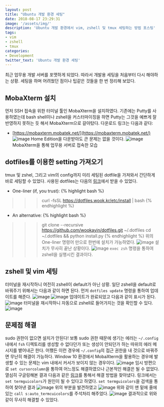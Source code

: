 ```yaml
---
layout: post
title: "Ubuntu 개발 환경 세팅"
date: 2018-08-17 23:29:31
image: '/assets/img/'
description: 'Ubuntu 개발 환경에서 vim, zshell 및 tmux 세팅하는 방법 포스팅'
tags:
- vim
- zshell
- tmux
categories:
- Development
twitter_text: 'Ubuntu 개발 환경 세팅'
---
```


최근 업무용 개발 서버를 포맷하게 되었다. 따라서 개발용 세팅을 처음부터 다시 해야하는 상황. 세팅을 하며 어려웠던 점이나 팁같은 것들을 한 번 정리해 보았다.

## MobaXterm 설치

먼저 SSH 접속을 위한 터미널 툴인 MobaXterm을 설치하였다. 기존에는 Putty를 사용하였는데 bash shell이나 zshell을 커스터마이징을 하면 Putty는 그것을 예쁘게 잘 반영하지 못하는 듯 해서 MobaXterm으로 갈아탔다. 다운로드 링크는 다음과 같다:  
- [https://mobaxterm.mobatek.net/](https://mobaxterm.mobatek.net/)
![image](/assets/img/2018-08-17-development-environment-setting/20180817_01.png)
Home Edition을 다운받아도 큰 문제는 없을 것이다.
![image](/assets/img/2018-08-17-development-environment-setting/20180817_02.png)
MobaXterm을 통해 업무용 서버로 접속한 모습

## dotfiles를 이용한 setting 가져오기

tmux 및 zshel, 그리고 vim의 config까지 미리 세팅된 dotfile을 가져와서 간단하게 바로 세팅할 수 있었다. 사용된 dotfiles는 다음의 [링크](https://github.com/wookayin/dotfiles)에서 받을 수 있었다.

- One-liner (if, you trust):
{% highlight bash %}
>>> curl -fsSL https://dotfiles.wook.kr/etc/install | bash
{% endhighlight %}
- An alternative:
{% highlight bash %}
>>> git clone --recursive https://github.com/wookayin/dotfiles.git ~/.dotfiles
>>> cd ~/.dotfiles && python install.py
{% endhighlight %}
위의 One-liner 명령어 만으로 한번에 설치가 가능하였다.
![image](/assets/img/2018-08-17-development-environment-setting/20180817_04.png)
설치가 무사히 끝난 상황이다.
![image](/assets/img/2018-08-17-development-environment-setting/20180817_05.png)
`exec zsh` 명령을 통하여 zshell을 실행시킨 결과이다.

## zshell 및 vim 세팅

터미널을 재시작하니 여전히 zshell이 default가 아닌 상황. 일단 zshell을 default로 바꿔주기 위해서는 다음과 같이 하면 된다. 먼저 `dotfiles update` 명령을 통하여 업데이트를 해준다.
![image](/assets/img/2018-08-17-development-environment-setting/20180817_06.png)
![image](/assets/img/2018-08-17-development-environment-setting/20180817_07.png)
업데이트가 완료되었고 다음과 같이 표시가 된다.
![image](/assets/img/2018-08-17-development-environment-setting/20180817_08.png)
터미널을 재시작하니 자동으로 zshell로 들어가지는 것을 확인할 수 있다.
![image](/assets/img/2018-08-17-development-environment-setting/20180817_09.png)

## 문제점 해결

sudo 권한이 없으면 설치가 안된다! 보통 sudo 권한 때문에 생기는 에러는 `~/.config` 내에서 `fsh` 디렉토리를 생성할 수 없다던가 또는 생성이 안되던가 하는 따위의 에러 메시지를 뱉어내곤 한다. 어쨌든 이런 경우에 `~/.config`의 접근 권한을 내 것으로 바꿔주면 무난히 해결이 가능하다.
Window 10 환경에서 MobaXterm을 활용하는 경우에 발생할 수 있는 문제는 vim 내에서 커서가 보이지 않는 경우이다.
![image](/assets/img/2018-08-17-development-environment-setting/20180817_10.png)
임시 방편으로 `set cursorcolumn`을 통하여 어느정도 해결하였으나 근본적인 해결은 될 수 없었다. 열심히 구글링해본 결과 다음과 같은 [링크](https://www.reddit.com/r/vim/comments/4tu22w/set_termguicolors_makes_cursor_invisible/)를 통해서 해결 방법을 찾아냈다.
링크에서는 `set termguicolors`가 원인이 될 수 있다고 하였다. `set termguicolors`을 검색을 통하여 찾아낸 결과
![image](/assets/img/2018-08-17-development-environment-setting/20180817_11.png)
위의 부분을 발견하였고
![image](/assets/img/2018-08-17-development-environment-setting/20180817_12.png)
위와 같이 맨 밑에 줄에 있는 `call s:auto_termcuicolors`를 주석처리 해주었다.
![image](/assets/img/2018-08-17-development-environment-setting/20180817_13.png)
결과적으로 위와 같이 무사히 해결할 수 있었다.





